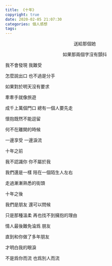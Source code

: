 ```yaml
---
title: 《十年》
copyright: true
date: 2020-02-05 21:07:30
categories: 個人感想
tags:
---
```


<p align="center">送給那個她</p> 

<!--more-->
<p align="center">
如果那兩個字沒有顫抖

我不會發現 我難受

怎麼說出口 也不過是分手

如果對於明天沒有要求

牽牽手就像旅遊

成千上萬個門口 總有一個人要先走

懷抱既然不能逗留

何不在離開的時候

一邊享受 一邊淚流

十年之前

我不認識你 你不屬於我

我們還是一樣 陪在一個陌生人左右

走過漸漸熟悉的街頭

十年之後

我們是朋友 還可以問候

只是那種溫柔 再也找不到擁抱的理由

情人最後難免淪爲 朋友

直到和你做了多年朋友

才明白我的眼淚

不是爲你而流 也爲別人而流
</p>
